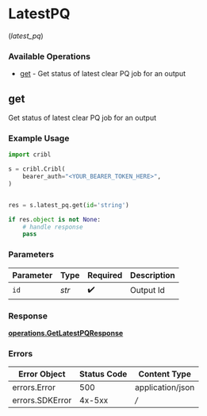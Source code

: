 # LatestPQ
(*latest_pq*)

### Available Operations

* [get](#get) - Get status of latest clear PQ job for an output

## get

Get status of latest clear PQ job for an output

### Example Usage

```python
import cribl

s = cribl.Cribl(
    bearer_auth="<YOUR_BEARER_TOKEN_HERE>",
)


res = s.latest_pq.get(id='string')

if res.object is not None:
    # handle response
    pass
```

### Parameters

| Parameter          | Type               | Required           | Description        |
| ------------------ | ------------------ | ------------------ | ------------------ |
| `id`               | *str*              | :heavy_check_mark: | Output Id          |


### Response

**[operations.GetLatestPQResponse](../../models/operations/getlatestpqresponse.md)**
### Errors

| Error Object     | Status Code      | Content Type     |
| ---------------- | ---------------- | ---------------- |
| errors.Error     | 500              | application/json |
| errors.SDKError  | 4x-5xx           | */*              |
